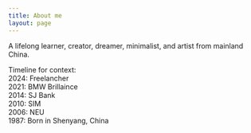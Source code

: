 ```yaml
---
title: About me
layout: page
---
```


A lifelong learner, creator, dreamer, minimalist, and artist from mainland China.

Timeline for context:  
2024: Freelancher  
2021: BMW Brillaince  
2014: SJ Bank   
2010: SIM  
2006: NEU  
1987: Born in Shenyang, China  
